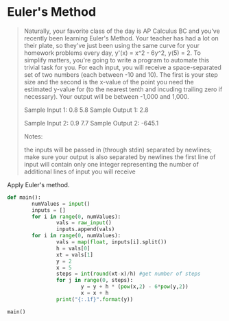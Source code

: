 # Euler's Method

> Naturally, your favorite class of the day is AP Calculus BC and you've recently been learning Euler's Method. Your teacher has had a lot on their plate, so they've just been using the same curve for your homework problems every day, y'(x) = x^2 - 6y^2, y(5) = 2. To simplify matters, you're going to write a program to automate this trivial task for you.
> For each input, you will receive a space-separated set of two numbers (each between -10 and 10). The first is your step size and the second is the x-value of the point you need the estimated y-value for (to the nearest tenth and incuding trailing zero if necessary). Your output will be between -1,000 and 1,000.
> 
> Sample Input 1: 0.8 5.8
> Sample Output 1: 2.8
> 
> Sample Input 2: 0.9 7.7
> Sample Output 2: -645.1
> 
> Notes:
> 
> the inputs will be passed in (through stdin) separated by newlines; make sure your output is also separated by newlines
the first line of input will contain only one integer representing the number of additional lines of input you will receive

Apply Euler's method.

```python
def main():
        numValues = input()
        inputs = []
        for i in range(0, numValues):
                vals = raw_input()
                inputs.append(vals)
        for i in range(0, numValues):    
                vals = map(float, inputs[i].split())
                h = vals[0]
                xt = vals[1]
                y = 2
                x = 5
                steps = int(round(xt-x)/h) #get number of steps
                for j in range(0, steps):
                        y = y + h * (pow(x,2) - 6*pow(y,2))
                        x = x + h
                print("{:.1f}".format(y))

main()
```
